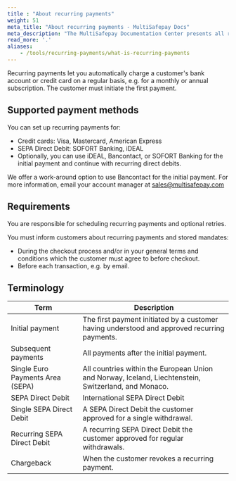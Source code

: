```yaml
---
title : "About recurring payments"
weight: 51
meta_title: "About recurring payments - MultiSafepay Docs"
meta_description: "The MultiSafepay Documentation Center presents all relevant information about our Plugins and API. You can also find support pages for payment methods, tools and general questions as well as the contact details of our Support and Integration Teams."
read_more: '.'
aliases:
    - /tools/recurring-payments/what-is-recurring-payments
---
```


Recurring payments let you automatically charge a customer's bank account or credit card on a regular basis, e.g. for a monthly or annual subscription. The customer must initiate the first payment.

## Supported payment methods
You can set up recurring payments for:

- Credit cards: Visa, Mastercard, American Express
- SEPA Direct Debit: SOFORT Banking, iDEAL
- Optionally, you can use iDEAL, Bancontact, or SOFORT Banking for the initial payment and continue with recurring direct debits.

We offer a work-around option to use Bancontact for the initial payment. For more information, email your account manager at <sales@multisafepay.com>

## Requirements

You are responsible for scheduling recurring payments and optional retries.

You must inform customers about recurring payments and stored mandates:

- During the checkout process and/or in your general terms and conditions which the customer must agree to before checkout.
- Before each transaction, e.g. by email.
 
## Terminology

| Term    | Description  |
|---|---|
| Initial payment  | The first payment initiated by a customer having understood and approved recurring payments.  |
| Subsequent payments  | All payments after the initial payment.  |
| Single Euro Payments Area (SEPA)  | All countries within the European Union and Norway, Iceland, Liechtenstein, Switzerland, and Monaco.  |
| SEPA Direct Debit  | International SEPA Direct Debit  |
|Single SEPA Direct Debit   | A SEPA Direct Debit the customer approved for a single withdrawal.  |
| Recurring SEPA Direct Debit  | A recurring SEPA Direct Debit the customer approved for regular withdrawals.  |
| Chargeback  | When the customer revokes a recurring payment.  |

